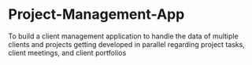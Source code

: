 # Project-Management-App
To build a client management application to handle the data of multiple clients and projects getting developed in parallel regarding project tasks, client meetings, and client portfolios   
